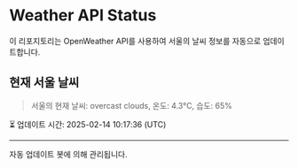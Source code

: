 
# Weather API Status

이 리포지토리는 OpenWeather API를 사용하여 서울의 날씨 정보를 자동으로 업데이트합니다.

## 현재 서울 날씨
> 서울의 현재 날씨: overcast clouds, 온도: 4.3°C, 습도: 65%

⏳ 업데이트 시간: 2025-02-14 10:17:36 (UTC)

---
자동 업데이트 봇에 의해 관리됩니다.
